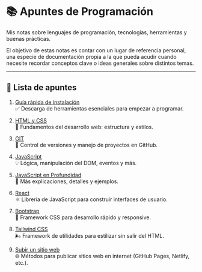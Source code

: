 # 📚 Apuntes de Programación

Mis notas sobre lenguajes de programación, tecnologías, herramientas y buenas prácticas.

El objetivo de estas notas es contar con un lugar de referencia personal, una especie de documentación propia a la que pueda acudir cuando necesite recordar conceptos clave o ideas generales sobre distintos temas.

---

## 📄 Lista de apuntes

1. [Guía rápida de instalación](apuntes/Guía%20rápida%20de%20instalación.md)  
   ✅ Descarga de herramientas esenciales para empezar a programar.

2. [HTML y CSS](apuntes/HTML%20y%20CSS.md)  
   🧱 Fundamentos del desarrollo web: estructura y estilos.

3. [GIT](apuntes/GIT.md)  
   🔧 Control de versiones y manejo de proyectos en GitHub.

4. [JavaScript](apuntes/JavaScript.md)  
   💡 Lógica, manipulación del DOM, eventos y más.

5. [JavaScript en Profundidad](apuntes/JavaScript%20en%20Profundidad.md)   
   📌 Más explicaciones, detalles y ejemplos.

6. [React](apuntes/React.md)  
   ⚛️ Librería de JavaScript para construir interfaces de usuario.

7. [Bootstrap](apuntes/Bootstrap.md)  
   🎨 Framework CSS para desarrollo rápido y responsive.

8. [Tailwind CSS](apuntes/Tailwind%20CSS.md)  
   🌬️ Framework de utilidades para estilizar sin salir del HTML.

9. [Subir un sitio web](apuntes/Como%20subir%20un%20sitio%20web.md)  
   🌐 Métodos para publicar sitios web en internet (GitHub Pages, Netlify, etc.).

<!--
10. [Meta Front-End Developer](apuntes/Meta%20Front-End%20Developer.md)  
   📘 Notas del curso de certificación de Meta.
-->
